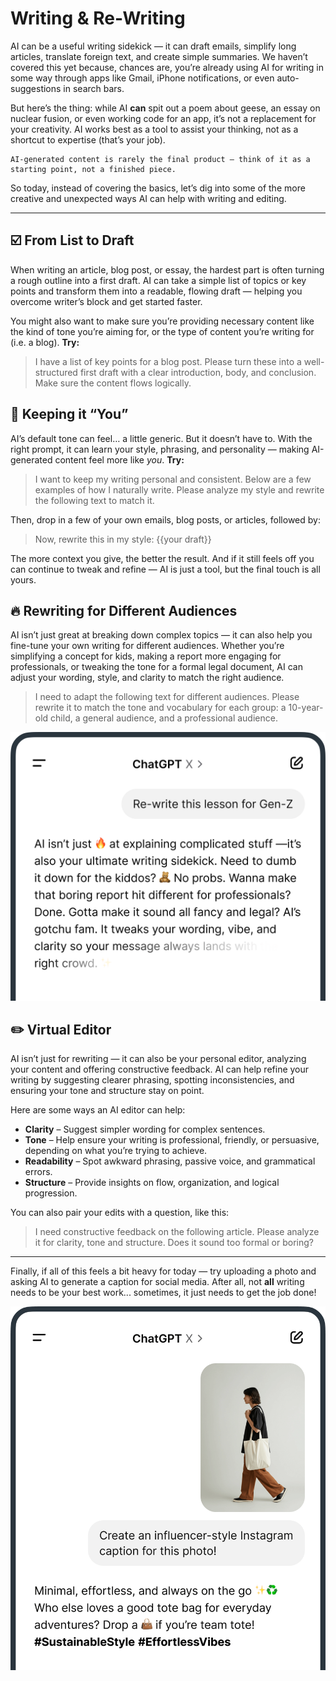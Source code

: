 # Writing & Re-Writing
AI can be a useful writing sidekick — it can draft emails, simplify long articles, translate foreign text, and create simple summaries. We haven’t covered this yet because, chances are, you’re already using AI for writing in some way through apps like Gmail, iPhone notifications, or even auto-suggestions in search bars.

But here’s the thing: while AI **can** spit out a poem about geese, an essay on nuclear fusion, or even working code for an app, it’s not a replacement for your creativity. AI works best as a tool to assist your thinking, not as a shortcut to expertise (that’s your job).

```
AI-generated content is rarely the final product — think of it as a starting point, not a finished piece.
```

So today, instead of covering the basics, let’s dig into some of the more creative and unexpected ways AI can help with writing and editing.

*** 

## ☑️ From List to Draft
When writing an article, blog post, or essay, the hardest part is often turning a rough outline into a first draft. AI can take a simple list of topics or key points and transform them into a readable, flowing draft — helping you overcome writer’s block and get started faster.

You might also want to make sure you’re providing necessary content like the kind of tone you’re aiming for, or the type of content you’re writing for (i.e. a blog). **Try:**

> I have a list of key points for a blog post. Please turn these into a well-structured first draft with a clear introduction, body, and conclusion. Make sure the content flows logically.

## 🧬 Keeping it “You”
AI’s default tone can feel… a little generic. But it doesn’t have to. With the right prompt, it can learn your style, phrasing, and personality — making AI-generated content feel more like *you*. **Try:**

> I want to keep my writing personal and consistent. Below are a few examples of how I naturally write. Please analyze my style and rewrite the following text to match it.

Then, drop in a few of your own emails, blog posts, or articles, followed by:

> Now, rewrite this in my style: {{your draft}}

The more context you give, the better the result. And if it still feels off you can continue to tweak and refine — AI is just a tool, but the final touch is all yours.

## 🔥 Rewriting for Different Audiences
AI isn’t just great at breaking down complex topics — it can also help you fine-tune your own writing for different audiences. Whether you’re simplifying a concept for kids, making a report more engaging for professionals, or tweaking the tone for a formal legal document, AI can adjust your wording, style, and clarity to match the right audience.

> I need to adapt the following text for different audiences. Please rewrite it to match the tone and vocabulary for each group: a 10-year-old child, a general audience, and a professional audience.

<picture>
  <source srcset="./assets/images/gen-z-dark.png" media="(prefers-color-scheme:dark)">
  <img src="./assets/images/gen-z.png">
</picture>

## ✏️ Virtual Editor
AI isn’t just for rewriting — it can also be your personal editor, analyzing your content and offering constructive feedback. AI can help refine your writing by suggesting clearer phrasing, spotting inconsistencies, and ensuring your tone and structure stay on point.

Here are some ways an AI editor can help:

- **Clarity** – Suggest simpler wording for complex sentences.
- **Tone** – Help ensure your writing is professional, friendly, or persuasive, depending on what you’re trying to achieve.
- **Readability** – Spot awkward phrasing, passive voice, and grammatical errors.
- **Structure** – Provide insights on flow, organization, and logical progression.

You can also pair your edits with a question, like this:

> I need constructive feedback on the following article. Please analyze it for clarity, tone and structure. Does it sound too formal or boring?

***

Finally, if all of this feels a bit heavy for today — try uploading a photo and asking AI to generate a caption for social media. After all, not **all** writing needs to be your best work... sometimes, it just needs to get the job done!

<picture>
  <source srcset="./assets/images/caption-dark.png" media="(prefers-color-scheme:dark)">
  <img src="./assets/images/caption.png">
</picture>